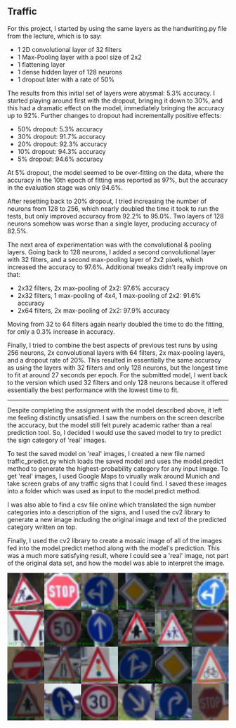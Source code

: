 ## Traffic

For this project, I started by using the same layers as the handwriting.py file from the lecture, which is to say:
* 1 2D convolutional layer of 32 filters
* 1 Max-Pooling layer with a pool size of 2x2
* 1 flattening layer
* 1 dense hidden layer of 128 neurons
* 1 dropout later with a rate of 50%

The results from this initial set of layers were abysmal: 5.3% accuracy.  I started playing around first with the dropout, bringing it down to 30%, and this had a dramatic effect on the model, immediately bringing the accuracy up to 92%.  Further changes to dropout had incrementally positive effects:
* 50% dropout: 5.3% accuracy
* 30% dropout: 91.7% accuracy
* 20% dropout: 92.3% accuracy
* 10% dropout: 94.3% accuracy
* 5% dropout: 94.6% accuracy

At 5% dropout, the model seemed to be over-fitting on the data, where the accuracy in the 10th epoch of fitting was reported as 97%, but the accuracy in the evaluation stage was only 94.6%.

After resetting back to 20% dropout, I tried increasing the number of neurons from 128 to 256, which nearly doubled the time it took to run the tests, but only improved accuracy from 92.2% to 95.0%.  Two layers of 128 neurons somehow was worse than a single layer, producing accuracy of 82.5%.

The next area of experimentation was with the convolutional & pooling layers.  Going back to 128 neurons, I added a second convolutional layer with 32 filters, and a second max-pooling layer of 2x2 pixels, which increased the accuracy to 97.6%.  Additional tweaks didn't really improve on that:
* 2x32 filters, 2x max-pooling of 2x2: 97.6% accuracy
* 2x32 filters, 1 max-pooling of 4x4, 1 max-pooling of 2x2: 91.6% accuracy
* 2x64 filters, 2x max-pooling of 2x2: 97.9% accuracy

Moving from 32 to 64 filters again nearly doubled the time to do the fitting, for only a 0.3% increase in accuracy.

Finally, I tried to combine the best aspects of previous test runs by using 256 neurons, 2x convolutional layers with 64 filters, 2x max-pooling layers, and a dropout rate of 20%.  This resulted in essentially the same accuracy as using the layers with 32 filters and only 128 neurons, but the longest time to fit at around 27 seconds per epoch.  For the submitted model, I went back to the version which used 32 filters and only 128 neurons because it offered essentially the best performance with the lowest time to fit.

-------------------------------------------------------------------------------

Despite completing the assignment with the model described above, it left me feeling distinctly unsatisfied.  I saw the numbers on the screen describe the accuracy, but the model still felt purely academic rather than a real prediction tool.  So, I decided I would use the saved model to try to predict the sign category of 'real' images.

To test the saved model on 'real' images, I created a new file named traffic_predict.py which loads the saved model and uses the model.predict method to generate the highest-probability category for any input image.  To get 'real' images, I used Google Maps to virually walk around Munich and take screen grabs of any traffic signs that I could find.  I saved these images into a folder which was used as input to the model.predict method.

I was also able to find a csv file online which translated the sign number categories into a description of the signs, and I used the cv2 library to generate a new image including the original image and text of the predicted category written on top.

Finally, I used the cv2 library to create a mosaic image of all of the images fed into the model.predict method along with the model's prediction.  This was a much more satisfying result, where I could see a 'real' image, not part of the original data set, and how the model was able to interpret the image.

![mosaic of signs](mosaic.png 'traffic signs')